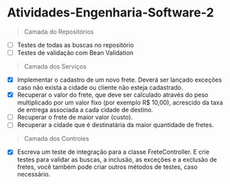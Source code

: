# Atividades-Engenharia-Software-2
> Camada do Repositórios
- [ ] Testes de todas as buscas no repositório
- [ ] Testes de validação com Bean Validation
> Camada dos Serviços
- [x] Implementar o cadastro de um novo frete. Deverá ser lançado exceções caso não 
exista a cidade ou cliente não esteja cadastrado. 
- [x] Recuperar o valor do frete, que deve ser calculado através do peso multiplicado 
por um valor fixo (por exemplo R$ 10,00), acrescido da taxa de entrega associada 
a cada cidade de destino. 
- [ ] Recuperar o frete de maior valor (custo). 
- [ ] Recuperar a cidade que é destinatária da maior quantidade de fretes. 

> Camada dos Controles
 
- [x] Escreva um teste de integração para a classe FreteController. E crie testes para validar 
as buscas, a inclusão, as exceções e a exclusão de fretes, você também pode criar outros 
métodos de testes, caso necessário. 

